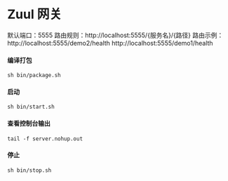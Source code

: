 # Zuul 网关

默认端口：5555
路由规则：http://localhost:5555/{服务名}/{路径}
路由示例：http://localhost:5555/demo2/health http://localhost:5555/demo1/health

#### 编译打包

```shell
sh bin/package.sh
```

#### 启动

```shell
sh bin/start.sh
```

#### 查看控制台输出

```shell
tail -f server.nohup.out
```

#### 停止

```shell
sh bin/stop.sh
```
